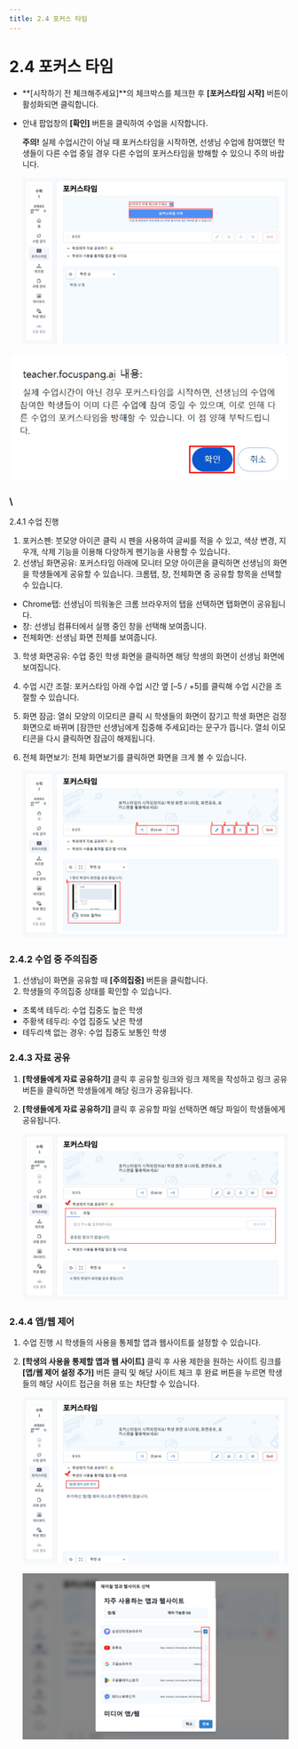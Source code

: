 ```yaml
---
title: 2.4 포커스 타임
---
```

# 2.4 포커스 타임

* **\[시작하기 전 체크해주세요]**의 체크박스를 체크한 후 **\[포커스타임 시작]** 버튼이 활성화되면 클릭합니다. 
* 안내 팝업창의 **\[확인]** 버튼을 클릭하여 수업을 시작합니다.

  **주의!**
  실제 수업시간이 아닐 때 포커스타임을 시작하면, 선생님 수업에 참여했던 학생들이 다른 수업 중일 경우 다른 수업의 포커스타임을 방해할 수 있으니 주의 바랍니다.

  ![](/img/teacher_2-4_01.jpg)

![](/img/teacher_2-4_02.jpg)

### \
2.4.1 수업 진행

1. 포커스펜: 붓모양 아이콘 클릭 시 펜을 사용하여 글씨를 적을 수 있고, 색상 변경, 지우개, 삭제 기능을 이용해 다양하게 펜기능을 사용할 수 있습니다. 
2. 선생님 화면공유: 포커스타임 아래에 모니터 모양 아이콘을 클릭하면 선생님의 화면을 학생들에게 공유할 수 있습니다. 크롬탭, 창, 전체화면 중 공유할 항목을 선택할 수 있습니다. 

* Chrome탭: 선생님이 띄워놓은 크롬 브라우저의 탭을 선택하면 탭화면이 공유됩니다. 
* 창: 선생님 컴퓨터에서 실행 중인 창을 선택해 보여줍니다. 
* 전체화면: 선생님 화면 전체를 보여줍니다. 

3. 학생 화면공유: 수업 중인 학생 화면을 클릭하면 해당 학생의 화면이 선생님 화면에 보여집니다. 
4. 수업 시간 조절: 포커스타임 아래 수업 시간 옆 \[–5 / +5]를 클릭해 수업 시간을 조절할 수 있습니다.
5. 화면 잠금: 열쇠 모양의 이모티콘 클릭 시 학생들의 화면이 잠기고 학생 화면은 검정 화면으로 바뀌며 \[잠깐만 선생님에게 집중해 주세요]라는 문구가 뜹니다. 열쇠 이모티콘을 다시 클릭하면 잠금이 해제됩니다. 
6. 전체 화면보기: 전체 화면보기를 클릭하면 화면을 크게 볼 수 있습니다.

   ![](/img/teacher_2-4-1.jpg)

### 2.4.2 수업 중 주의집중

1. 선생님이 화면을 공유할 때 **\[주의집중]** 버튼을 클릭합니다.
2. 학생들의 주의집중 상태를 확인할 수 있습니다.

* 초록색 테두리: 수업 집중도 높은 학생
* 주황색 테두리: 수업 집중도 낮은 학생
* 테두리색 없는 경우: 수업 집중도 보통인 학생

### 2.4.3 자료 공유

1. **\[학생들에게 자료 공유하기]** 클릭 후 공유할 링크와 링크 제목을 작성하고 링크 공유 버튼을 클릭하면 학생들에게 해당 링크가 공유됩니다.
2. **\[학생들에게 자료 공유하기]** 클릭 후 공유할 파일 선택하면 해당 파일이 학생들에게 공유됩니다.

   ![](/img/teacher_2-4-3.jpg)

### 2.4.4 앱/웹 제어

1. 수업 진행 시 학생들의 사용을 통제할 앱과 웹사이트를 설정할 수 있습니다.
2. **\[학생의 사용을 통제할 앱과 웹 사이트]** 클릭 후 사용 제한을 원하는 사이트 링크를 **\[앱/웹 제어 설정 추가]** 버튼 클릭 및 해당 사이트 체크 후 완료 버튼을 누르면 학생들의 해당 사이트 접근을 허용 또는 차단할 수 있습니다.

   ![](/img/teacher_2-4-4_01.jpg)

   ![](/img/teacher_2-4-4_02.jpg)
